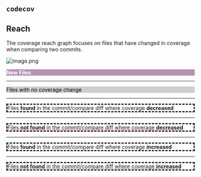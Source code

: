## `codecov`

## Reach

The coverage reach graph focuses on files that have changed in coverage when comparing two commits.

![image.png](misc/codecov.png)

<div class="alert alert-warning"  style="background:#b494b4; color:#fff; border-color:#800080; border-size:4px;" ><strong>New Files</strong></div>

---

<div class="alert alert-warning"  style="background:#cecece; color:#000; border-color:#737377;" >Files with no coverage change</div>

---

<div class="alert alert-danger"  style=" border-style:dashed;" >Files <strong> found</strong> in the commit/compare diff where coverage <strong>decreased</strong></div>

---

<div class="alert alert-danger"  style="text-decoration: underline dotted red; border-style:dashed;" >Files <strong>not found</strong> in the commit/compare  diff where coverage <strong>decreased</strong></div>

---

<div class="alert alert-success" style=" border-style:dashed;" >Files <strong>found</strong> in the commit/compare diff where coverage <strong>increased</strong></div>

---

<div class="alert alert-success" style="text-decoration: underline dotted green; border-style:dashed;" >Files <strong>not found</strong> in the commit/compare diff where coverage <strong>increased</strong></div>